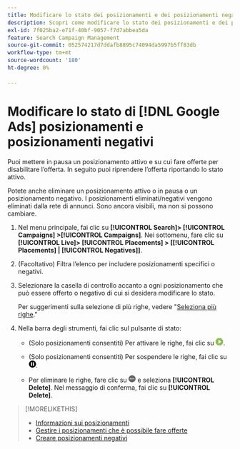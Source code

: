 ```yaml
---
title: Modificare lo stato dei posizionamenti e dei posizionamenti negativi
description: Scopri come modificare lo stato dei posizionamenti e dei posizionamenti negativi per [!DNL Google Ads].
exl-id: 7f025ba2-e71f-40bf-9057-f7d7abbea5da
feature: Search Campaign Management
source-git-commit: 052574217d7ddafb8895c74094da5997b5ff83db
workflow-type: tm+mt
source-wordcount: '180'
ht-degree: 0%

---
```


# Modificare lo stato di [!DNL Google Ads] posizionamenti e posizionamenti negativi

Puoi mettere in pausa un posizionamento attivo e su cui fare offerte per disabilitare l’offerta. In seguito puoi riprendere l’offerta riportando lo stato attivo.

Potete anche eliminare un posizionamento attivo o in pausa o un posizionamento negativo. I posizionamenti eliminati/negativi vengono eliminati dalla rete di annunci. Sono ancora visibili, ma non si possono cambiare.

1. Nel menu principale, fai clic su **[!UICONTROL Search]> [!UICONTROL Campaigns] >[!UICONTROL Campaigns]**. Nei sottomenu, fare clic su **[!UICONTROL Live]> [!UICONTROL Placements] > \[[!UICONTROL Placements] \| [!UICONTROL Negatives]\]**.

1. (Facoltativo) Filtra l’elenco per includere posizionamenti specifici o negativi.

1. Selezionare la casella di controllo accanto a ogni posizionamento che può essere offerto o negativo di cui si desidera modificare lo stato.

   Per suggerimenti sulla selezione di più righe, vedere &quot;[Seleziona più righe](/help/search-social-commerce/common-tasks/navigation-editing-selection/multiple-rows-select.md).&quot;

1. Nella barra degli strumenti, fai clic sul pulsante di stato:

   * (Solo posizionamenti consentiti) Per attivare le righe, fai clic su ![Attiva](/help/search-social-commerce/assets/activate.png "Attiva").

   * (Solo posizionamenti consentiti) Per sospendere le righe, fai clic su ![Pausa](/help/search-social-commerce/assets/pause.png "Pausa").

   * Per eliminare le righe, fare clic su ![Altro](/help/search-social-commerce/assets/more.png "Altro") e seleziona **[!UICONTROL Delete]**. Nel messaggio di conferma, fai clic su **[!UICONTROL Delete]**.

>[!MORELIKETHIS]
>
>* [Informazioni sui posizionamenti](placement-about.md)
>* [Gestire i posizionamenti che è possibile fare offerte](placement-manage.md)
>* [Creare posizionamenti negativi](placement-negative-create.md)
